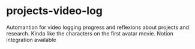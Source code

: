# projects-video-log
Automantion for video logging progress and reflexions about projects and research. Kinda like the characters on the first avatar movie. Notion integration available 
